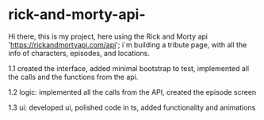 # rick-and-morty-api-

Hi there, this is my project, here using the Rick and Morty api 'https://rickandmortyapi.com/api';
i´m building a tribute page, with all the info of characters, episodes, and locations. 

1.1 created the interface, added minimal bootstrap to test, implemented all the calls and the functions from the api. 

1.2 logic: implemented all the calls from the API, created the episode screen

1.3 ui: developed ui, polished code in ts, added functionality and animations 
